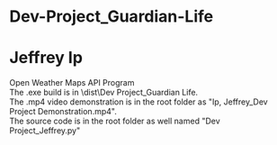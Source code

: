# Dev-Project_Guardian-Life
# Jeffrey Ip
Open Weather Maps API Program<br />
The .exe build is in \dist\Dev Project_Guardian Life.<br />
The .mp4 video demonstration is in the root folder as "Ip, Jeffrey_Dev Project Demonstration.mp4".<br />
The source code is in the root folder as well named "Dev Project_Jeffrey.py"
